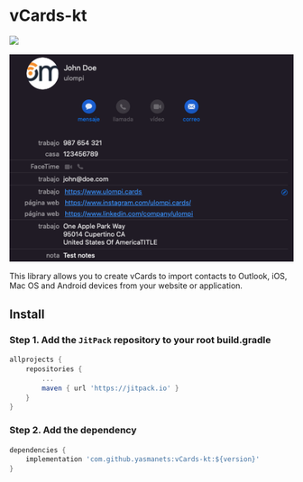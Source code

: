 # vCards-kt

[![](https://jitpack.io/v/yasmanets/vCards-kt.svg)](https://jitpack.io/#yasmanets/vCards-kt)

[![vCards-kt](.documentation/vcard-example.png?raw=true)](https://github.com/yasmanets/vCards-kt)

This library allows you to create vCards to import contacts to Outlook, iOS, Mac OS and Android devices from your website or application.

## Install

### Step 1. Add the `JitPack` repository to your root build.gradle

```gradle
allprojects {
    repositories {
        ...
        maven { url 'https://jitpack.io' }
    }
}
```

### Step 2. Add the dependency

```gradle
dependencies {
    implementation 'com.github.yasmanets:vCards-kt:${version}'
}
```